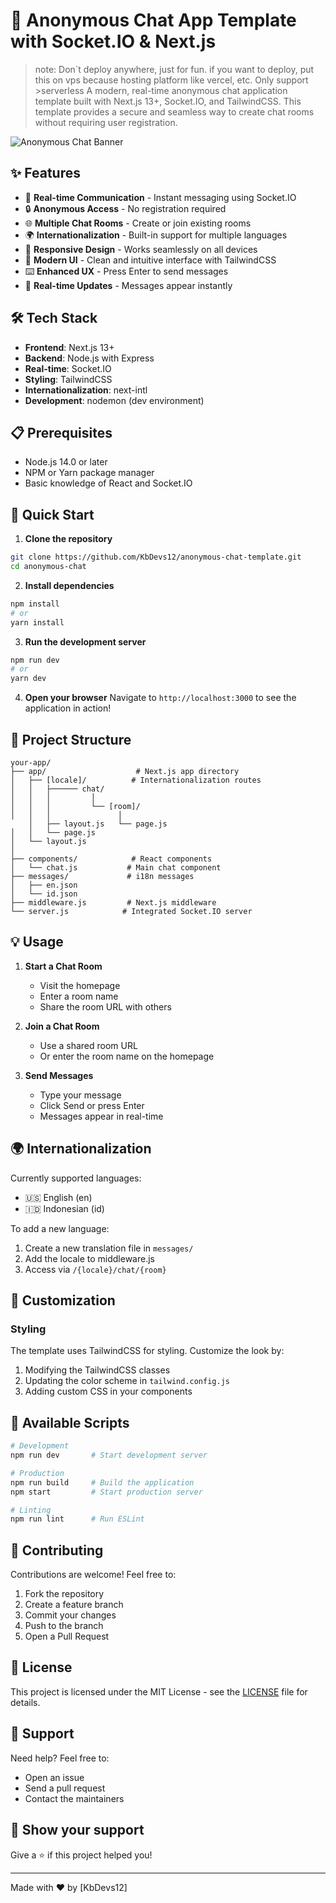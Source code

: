# 🌟 Anonymous Chat App Template with Socket.IO & Next.js

> note: Don`t deploy anywhere, just for fun.
> if you want to deploy, put this on vps because hosting platform like vercel, etc. Only support >serverless
> A modern, real-time anonymous chat application template built with Next.js 13+, Socket.IO, and TailwindCSS. This template provides a secure and seamless way to create chat rooms without requiring user registration.

![Anonymous Chat Banner](https://via.placeholder.com/800x400)

## ✨ Features

- 🚀 **Real-time Communication** - Instant messaging using Socket.IO
- 🔒 **Anonymous Access** - No registration required
- 🌐 **Multiple Chat Rooms** - Create or join existing rooms
- 🌍 **Internationalization** - Built-in support for multiple languages
- 📱 **Responsive Design** - Works seamlessly on all devices
- 🎨 **Modern UI** - Clean and intuitive interface with TailwindCSS
- ⌨️ **Enhanced UX** - Press Enter to send messages
- 🔄 **Real-time Updates** - Messages appear instantly

## 🛠️ Tech Stack

- **Frontend**: Next.js 13+
- **Backend**: Node.js with Express
- **Real-time**: Socket.IO
- **Styling**: TailwindCSS
- **Internationalization**: next-intl
- **Development**: nodemon (dev environment)

## 📋 Prerequisites

- Node.js 14.0 or later
- NPM or Yarn package manager
- Basic knowledge of React and Socket.IO

## 🚀 Quick Start

1. **Clone the repository**

```bash
git clone https://github.com/KbDevs12/anonymous-chat-template.git
cd anonymous-chat
```

2. **Install dependencies**

```bash
npm install
# or
yarn install
```

3. **Run the development server**

```bash
npm run dev
# or
yarn dev
```

4. **Open your browser**
   Navigate to `http://localhost:3000` to see the application in action!

## 📁 Project Structure

```
your-app/
├── app/                    # Next.js app directory
│   ├── [locale]/          # Internationalization routes
│   │   ├────── chat/
│   │   │         │
│   │   │         └── [room]/
│   │   │               │
    │   ├── layout.js   └── page.js
│   │   └── page.js
│   └── layout.js
│
├── components/            # React components
│   └── chat.js           # Main chat component
├── messages/             # i18n messages
│   ├── en.json
│   └── id.json
├── middleware.js         # Next.js middleware
└── server.js            # Integrated Socket.IO server
```

## 💡 Usage

1. **Start a Chat Room**

   - Visit the homepage
   - Enter a room name
   - Share the room URL with others

2. **Join a Chat Room**

   - Use a shared room URL
   - Or enter the room name on the homepage

3. **Send Messages**
   - Type your message
   - Click Send or press Enter
   - Messages appear in real-time

## 🌍 Internationalization

Currently supported languages:

- 🇺🇸 English (en)
- 🇮🇩 Indonesian (id)

To add a new language:

1. Create a new translation file in `messages/`
2. Add the locale to middleware.js
3. Access via `/{locale}/chat/{room}`

## 🎨 Customization

### Styling

The template uses TailwindCSS for styling. Customize the look by:

1. Modifying the TailwindCSS classes
2. Updating the color scheme in `tailwind.config.js`
3. Adding custom CSS in your components

## 📜 Available Scripts

```bash
# Development
npm run dev       # Start development server

# Production
npm run build     # Build the application
npm start         # Start production server

# Linting
npm run lint      # Run ESLint
```

## 🤝 Contributing

Contributions are welcome! Feel free to:

1. Fork the repository
2. Create a feature branch
3. Commit your changes
4. Push to the branch
5. Open a Pull Request

## 📝 License

This project is licensed under the MIT License - see the [LICENSE](LICENSE) file for details.

## 🙋 Support

Need help? Feel free to:

- Open an issue
- Send a pull request
- Contact the maintainers

## 🌟 Show your support

Give a ⭐️ if this project helped you!

---

Made with ❤️ by [KbDevs12]
